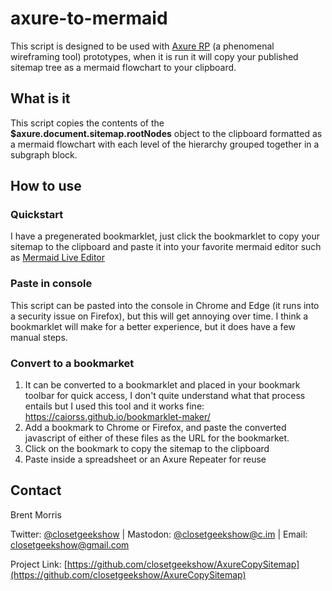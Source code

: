 # axure-to-mermaid    
This script is designed to be used with [Axure RP](https://axure.com) (a phenomenal wireframing tool) prototypes, when it is run it will copy your published sitemap tree as a mermaid flowchart to your clipboard. 

## What is it
This script copies the contents of the **$axure.document.sitemap.rootNodes** object to the clipboard formatted as a mermaid flowchart with each level of the hierarchy grouped together in a subgraph block.

## How to use 
### Quickstart
I have a pregenerated bookmarklet, just click the bookmarklet to copy your sitemap to the clipboard and paste it into your favorite mermaid editor such as [Mermaid Live Editor](https://mermaid.live/)

### Paste in console
This script can be pasted into the console in Chrome and Edge (it runs into a security issue on Firefox), but this will get annoying over time. I think a bookmarklet will make for a better experience, but it does have a few manual steps. 

### Convert to a bookmarket 
1. It can be converted to a bookmarklet and placed in your bookmark toolbar for quick access, I don't quite understand what that process entails but I used this tool and it works fine: https://caiorss.github.io/bookmarklet-maker/
2. Add a bookmark to Chrome or Firefox, and paste the converted javascript of either of these files as the URL for the bookmarket.
3. Click on the bookmark to copy the sitemap to the clipboard
4. Paste inside a spreadsheet or an Axure Repeater for reuse

## Contact
Brent Morris

Twitter: [@closetgeekshow](https://twitter.com/closetgeekshow) | Mastodon: [@closetgeekshow@c.im](https://c.im/@Closetgeekshow) | Email: [closetgeekshow@gmail.com](mailto:closetgeekshow@gmail.com)

Project Link: [https://github.com/closetgeekshow/AxureCopySitemap](https://github.com/closetgeekshow/AxureCopySitemap)